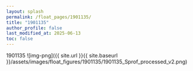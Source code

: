 ```yaml
---
layout: splash
permalink: /float_pages/1901135/
title: "1901135"
author_profile: false
last_modified_at: 2025-06-13
toc: false
---
```

 
1901135
![img-png]({{ site.url }}{{ site.baseurl }}/assets/images/float_figures/1901135/1901135_Sprof_processed_v2.png)